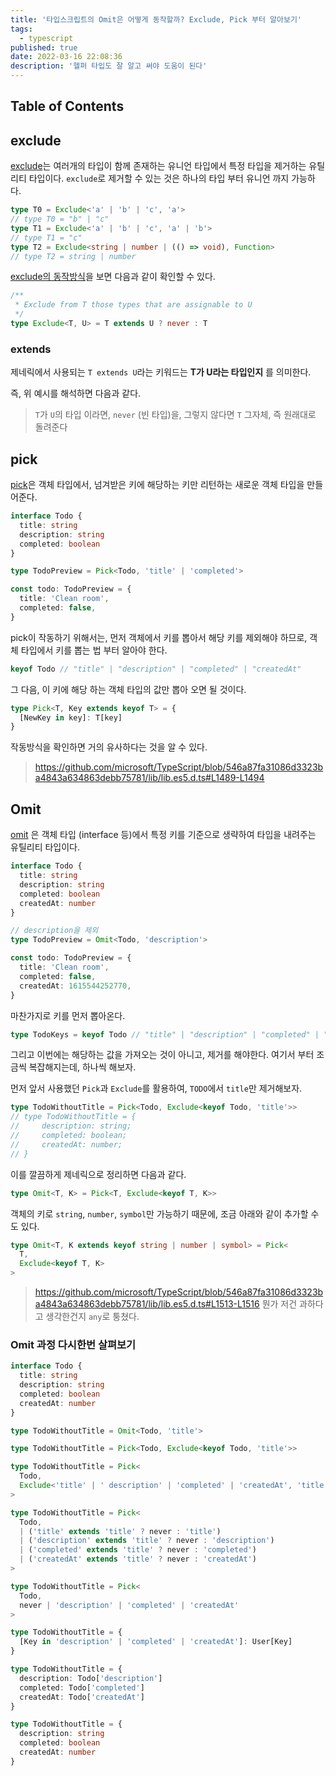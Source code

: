 ```yaml
---
title: '타입스크립트의 Omit은 어떻게 동작할까? Exclude, Pick 부터 알아보기'
tags:
  - typescript
published: true
date: 2022-03-16 22:08:36
description: '헬퍼 타입도 잘 알고 써야 도움이 된다'
---
```


## Table of Contents

## exclude

[exclude](https://www.typescriptlang.org/docs/handbook/utility-types.html#excludeuniontype-excludedmembers)는 여러개의 타입이 함께 존재하는 유니언 타입에서 특정 타입을 제거하는 유틸리티 타입이다. `exclude`로 제거할 수 있는 것은 하나의 타입 부터 유니언 까지 가능하다.

```typescript
type T0 = Exclude<'a' | 'b' | 'c', 'a'>
// type T0 = "b" | "c"
type T1 = Exclude<'a' | 'b' | 'c', 'a' | 'b'>
// type T1 = "c"
type T2 = Exclude<string | number | (() => void), Function>
// type T2 = string | number
```

[exclude의 동작방식](https://github.com/microsoft/TypeScript/blob/546a87fa31086d3323ba4843a634863debb75781/lib/lib.es5.d.ts#L1503-L1506)을 보면 다음과 같이 확인할 수 있다.

```typescript
/**
 * Exclude from T those types that are assignable to U
 */
type Exclude<T, U> = T extends U ? never : T
```

### extends

제네릭에서 사용되는 `T extends U`라는 키워드는 **T가 U라는 타입인지** 를 의미한다.

즉, 위 예시를 해석하면 다음과 같다.

> `T`가 `U`의 타입 이라면, `never` (빈 타입)을, 그렇지 않다면 `T` 그자체, 즉 원래대로 돌려준다

## pick

[pick](https://www.typescriptlang.org/docs/handbook/utility-types.html#picktype-keys)은 객체 타입에서, 넘겨받은 키에 해당하는 키만 리턴하는 새로운 객체 타입을 만들어준다.

```typescript
interface Todo {
  title: string
  description: string
  completed: boolean
}

type TodoPreview = Pick<Todo, 'title' | 'completed'>

const todo: TodoPreview = {
  title: 'Clean room',
  completed: false,
}
```

pick이 작동하기 위해서는, 먼저 객체에서 키를 뽑아서 해당 키를 제외해야 하므로, 객체 타입에서 키를 뽑는 법 부터 알아야 한다.

```typescript
keyof Todo // "title" | "description" | "completed" | "createdAt"
```

그 다음, 이 키에 해당 하는 객체 타입의 값만 뽑아 오면 될 것이다.

```typescript
type Pick<T, Key extends keyof T> = {
  [NewKey in key]: T[key]
}
```

작동방식을 확인하면 거의 유사하다는 것을 알 수 있다.

> https://github.com/microsoft/TypeScript/blob/546a87fa31086d3323ba4843a634863debb75781/lib/lib.es5.d.ts#L1489-L1494

## Omit

[omit](https://www.typescriptlang.org/docs/handbook/utility-types.html#omittype-keys) 은 객체 타입 (interface 등)에서 특정 키를 기준으로 생략하여 타입을 내려주는 유틸리티 타입이다.

```typescript
interface Todo {
  title: string
  description: string
  completed: boolean
  createdAt: number
}

// description을 제외
type TodoPreview = Omit<Todo, 'description'>

const todo: TodoPreview = {
  title: 'Clean room',
  completed: false,
  createdAt: 1615544252770,
}
```

마찬가지로 키를 먼저 뽑아온다.

```typescript
type TodoKeys = keyof Todo // "title" | "description" | "completed" | "createdAt"
```

그리고 이번에는 해당하는 값을 가져오는 것이 아니고, 제거를 해야한다. 여기서 부터 조금씩 복잡해지는데, 하나씩 해보자.

먼저 앞서 사용했던 `Pick`과 `Exclude`를 활용하여, `TODO`에서 `title`만 제거해보자.

```typescript
type TodoWithoutTitle = Pick<Todo, Exclude<keyof Todo, 'title'>>
// type TodoWithoutTitle = {
//     description: string;
//     completed: boolean;
//     createdAt: number;
// }
```

이를 깔끔하게 제네릭으로 정리하면 다음과 같다.

```typescript
type Omit<T, K> = Pick<T, Exclude<keyof T, K>>
```

객체의 키로 `string`, `number`, `symbol`만 가능하기 때문에, 조금 아래와 같이 추가할 수도 있다.

```typescript
type Omit<T, K extends keyof string | number | symbol> = Pick<
  T,
  Exclude<keyof T, K>
>
```

> https://github.com/microsoft/TypeScript/blob/546a87fa31086d3323ba4843a634863debb75781/lib/lib.es5.d.ts#L1513-L1516
> 뭔가 저건 과하다고 생각한건지 `any`로 퉁쳤다.

### Omit 과정 다시한번 살펴보기

```typescript
interface Todo {
  title: string
  description: string
  completed: boolean
  createdAt: number
}

type TodoWithoutTitle = Omit<Todo, 'title'>

type TodoWithoutTitle = Pick<Todo, Exclude<keyof Todo, 'title'>>

type TodoWithoutTitle = Pick<
  Todo,
  Exclude<'title' | ' description' | 'completed' | 'createdAt', 'title'>
>

type TodoWithoutTitle = Pick<
  Todo,
  | ('title' extends 'title' ? never : 'title')
  | ('description' extends 'title' ? never : 'description')
  | ('completed' extends 'title' ? never : 'completed')
  | ('createdAt' extends 'title' ? never : 'createdAt')
>

type TodoWithoutTitle = Pick<
  Todo,
  never | 'description' | 'completed' | 'createdAt'
>

type TodoWithoutTitle = {
  [Key in 'description' | 'completed' | 'createdAt']: User[Key]
}

type TodoWithoutTitle = {
  description: Todo['description']
  completed: Todo['completed']
  createdAt: Todo['createdAt']
}

type TodoWithoutTitle = {
  description: string
  completed: boolean
  createdAt: number
}
```
